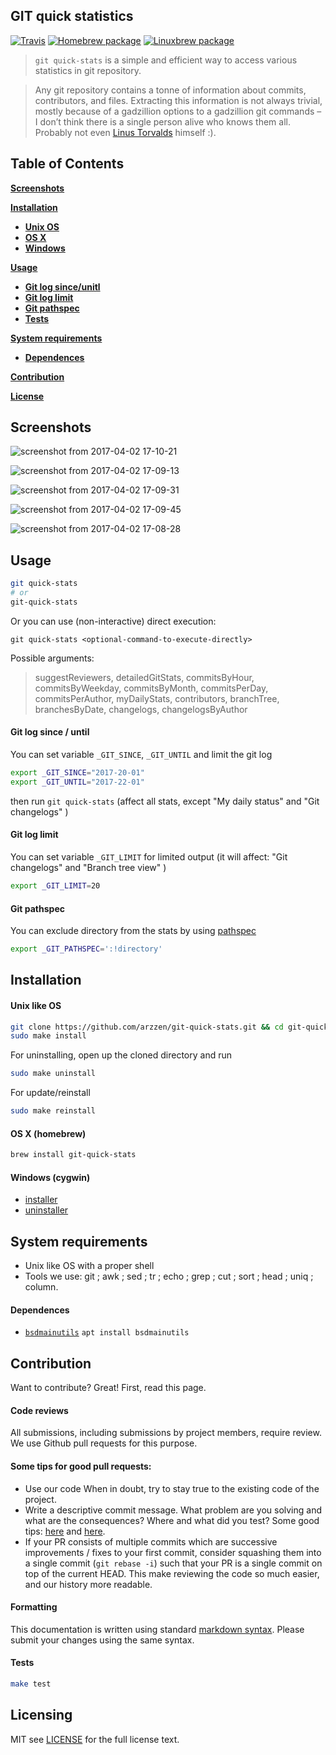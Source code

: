 
## GIT quick statistics 

[![Travis](https://api.travis-ci.org/arzzen/git-quick-stats.svg?branch=master)](https://travis-ci.org/arzzen/git-quick-stats) 
[![Homebrew package](https://repology.org/badge/version-for-repo/homebrew/git-quick-stats.svg)](https://repology.org/metapackage/git-quick-stats)
[![Linuxbrew package](https://repology.org/badge/version-for-repo/linuxbrew/git-quick-stats.svg)](https://repology.org/metapackage/git-quick-stats)

> `git quick-stats` is a simple and efficient way to access various statistics in git repository.

> Any git repository contains a tonne of information about commits, contributors, and files.  Extracting this information is not  always trivial, mostly because of a gadzillion options to a gadzillion git commands – I don’t think there is a single person  alive who knows them all.  Probably not even [Linus Torvalds](https://github.com/torvalds) himself :).

## Table of Contents

[**Screenshots**](#screenshots)

[**Installation**](#installation)
* [**Unix OS**](#unix-like-os)
* [**OS X**](#os-x-homebrew)
* [**Windows**](#windows-cygwin)

[**Usage**](#usage)
* [**Git log since/unitl**](#git-log-since-until)
* [**Git log limit**](#git-log-limit)
* [**Git pathspec**](#git-pathspec)
* [**Tests**](#tests)

[**System requirements**](#system-requirements)
* [**Dependences**](#dependences)

[**Contribution**](#contribution)

[**License**](#licensing)


## Screenshots

![screenshot from 2017-04-02 17-10-21](https://cloud.githubusercontent.com/assets/6382002/24588459/bef0a1b8-17c8-11e7-8525-3ab5983b81dc.png)

![screenshot from 2017-04-02 17-09-13](https://cloud.githubusercontent.com/assets/6382002/24588456/bec1278a-17c8-11e7-8835-39273da7bc99.png)

![screenshot from 2017-04-02 17-09-31](https://cloud.githubusercontent.com/assets/6382002/24588457/beece9f6-17c8-11e7-80a4-274ecd314a7e.png)

![screenshot from 2017-04-02 17-09-45](https://cloud.githubusercontent.com/assets/6382002/24588458/bef03656-17c8-11e7-82e6-30a5a11cfbb0.png)

![screenshot from 2017-04-02 17-08-28](https://cloud.githubusercontent.com/assets/6382002/24588460/bef0c2e2-17c8-11e7-88b2-a4033593c5d0.png)


## Usage

```bash
git quick-stats
# or 
git-quick-stats
```

Or you can use (non-interactive) direct execution:

`git quick-stats <optional-command-to-execute-directly>`

Possible arguments: 
> suggestReviewers, detailedGitStats, commitsByHour, commitsByWeekday, commitsByMonth, commitsPerDay, commitsPerAuthor, myDailyStats, contributors,
branchTree, branchesByDate, changelogs, changelogsByAuthor


#### Git log since / until

You can set variable `_GIT_SINCE`, `_GIT_UNTIL` and limit the git log

```bash
export _GIT_SINCE="2017-20-01"
export _GIT_UNTIL="2017-22-01"
```

then run `git quick-stats` (affect all stats, except "My daily status" and "Git changelogs" )


#### Git log limit 

You can set variable `_GIT_LIMIT` for limited output (it will affect: "Git changelogs" and "Branch tree view" )

```bash
export _GIT_LIMIT=20
```

#### Git pathspec

You can exclude directory from the stats by using [pathspec](https://git-scm.com/docs/gitglossary#gitglossary-aiddefpathspecapathspec)

```bash
export _GIT_PATHSPEC=':!directory'
```


## Installation

#### Unix like OS

```bash
git clone https://github.com/arzzen/git-quick-stats.git && cd git-quick-stats
sudo make install
```

For uninstalling, open up the cloned directory and run

```bash
sudo make uninstall
```

For update/reinstall

```bash
sudo make reinstall
```

#### OS X (homebrew)

```bash
brew install git-quick-stats
```

#### Windows (cygwin)

* [installer](https://gist.github.com/arzzen/35e09866dfdadf2108b2420045739245) 
* [uninstaller](https://gist.github.com/arzzen/21c660014d0663b6c5710014714779d6)


## System requirements

* Unix like OS with a proper shell
* Tools we use: git ; awk ; sed ; tr ; echo ; grep ; cut ; sort ; head ; uniq ; column.

#### Dependences

* [`bsdmainutils`](https://packages.debian.org/sid/bsdmainutils) `apt install bsdmainutils`

## Contribution 

Want to contribute? Great! First, read this page.

#### Code reviews
All submissions, including submissions by project members, require review. 
We use Github pull requests for this purpose.

#### Some tips for good pull requests:
* Use our code
  When in doubt, try to stay true to the existing code of the project.
* Write a descriptive commit message. What problem are you solving and what
  are the consequences? Where and what did you test? Some good tips:
  [here](http://robots.thoughtbot.com/5-useful-tips-for-a-better-commit-message)
  and [here](https://www.kernel.org/doc/Documentation/SubmittingPatches).
* If your PR consists of multiple commits which are successive improvements /
  fixes to your first commit, consider squashing them into a single commit
  (`git rebase -i`) such that your PR is a single commit on top of the current
  HEAD. This make reviewing the code so much easier, and our history more
  readable.

#### Formatting

This documentation is written using standard [markdown syntax](https://help.github.com/articles/markdown-basics/). Please submit your changes using the same syntax.

#### Tests

```bash
make test
```

## Licensing
MIT see [LICENSE][] for the full license text.

   [read this page]: http://github.com/arzzen/git-quick-stats/blob/master/CONTRIBUTING.md
   [landing page]: http://arzzen.github.io/git-quick-stats
   [LICENSE]: https://github.com/arzzen/git-quick-stats/blob/master/LICENSE.txt

